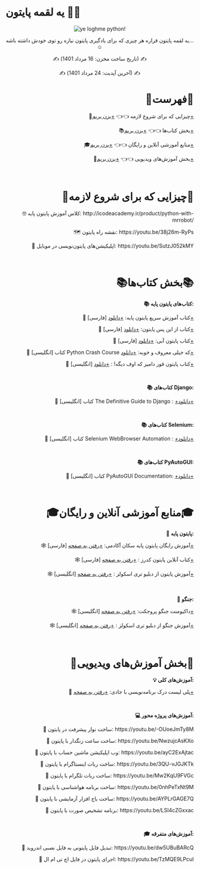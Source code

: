 # یه لقمه پایتون 🐍🍕
<p align="center">
    <img src="https://user-images.githubusercontent.com/109177330/183283424-ddc028e0-0c71-4c55-ac79-42e8d9146e6b.jpg" alt="ye loghme python!">
</p>
<p align="center">
    یه لقمه پایتون قراره هر چیزی که برای یادگیری پایتون نیازه رو توی خودش داشته باشه...☺️
</p>
<p align="center">✍️ (تاریخ ساخت مخزن: 16 مرداد 1401) ✍️</p>
<p align="center">✍️ (آخرین آپدیت: 24 مرداد 1401) ✍️</p>
<h1 align="right">📖فهرست📖</h1>
<p align="right">
    🔰چیزایی که برای شروع لازمه 👈👈 <a href="https://github.com/imrrobat/ye_loghme_python/blob/main/README.md#%DA%86%DB%8C%D8%B2%D8%A7%DB%8C%DB%8C-%DA%A9%D9%87-%D8%A8%D8%B1%D8%A7%DB%8C-%D8%B4%D8%B1%D9%88%D8%B9-%D9%84%D8%A7%D8%B2%D9%85%D9%87">+بزن بریم+</a>
</p>
<p align="right">
    📚بخش کتاب‌ها 👈👈 <a href="https://github.com/imrrobat/ye_loghme_python/blob/main/README.md#%D8%A8%D8%AE%D8%B4-%DA%A9%D8%AA%D8%A7%D8%A8%D9%87%D8%A7">+بزن بریم+</a>
</p>
<p align="right">
    🎓منابع آموزشی آنلاین و رایگان 👈👈 <a href="https://github.com/imrrobat/ye_loghme_python/blob/main/README.md#%D9%85%D9%86%D8%A7%D8%A8%D8%B9-%D8%A2%D9%85%D9%88%D8%B2%D8%B4%DB%8C-%D8%A2%D9%86%D9%84%D8%A7%DB%8C%D9%86-%D9%88-%D8%B1%D8%A7%DB%8C%DA%AF%D8%A7%D9%86">+بزن بریم+</a>
</p>
<p align="right">
    🎥بخش آموزش‌های ویدیویی 👈👈 <a href="https://github.com/imrrobat/ye_loghme_python/blob/main/README.md#%D8%A8%D8%AE%D8%B4-%D8%A2%D9%85%D9%88%D8%B2%D8%B4%D9%87%D8%A7%DB%8C-%D9%88%DB%8C%D8%AF%DB%8C%D9%88%DB%8C%DB%8C">+بزن بریم+</a>
</p>
<br>
<h1 align="right">🔰چیزایی که برای شروع لازمه🔰</h1>
<p align="right">
    🤓 کلاس آموزش پایتون پایه: http://icodeacademy.ir/product/python-with-mrrobot/
</p>
<p align="right">
    🗺 نقشه راه پایتون: https://youtu.be/38j26m-RyPs
</p>
<p align="right">
    📲 اپلیکیشن‌های پایتون‌نویسی در موبایل: https://youtu.be/SutzJ052kMY
</p>
<br>
<h1 align="right">📚بخش کتاب‌ها📚</h1>
<p align="right">
    <b>
        📚 کتاب‌های پایتون پایه:
    </b>
</p>
<p align="right">
    🔹 [فارسی] کتاب آموزش سریع پایتون پایه: <a href="https://drive.google.com/file/d/1ng_epjLQlNpRQkYppDDUEG_xL4JKbvfr/view?usp=sharing" target="_blank" rel="noreferrer noopener">+دانلود+</a>
</p>
<p align="right">
    🔹 [فارسی] کتاب از این پس پایتون: <a href="https://drive.google.com/file/d/1lPojBbZQGH5VB8HCwUAdELkB_5LFgDXc/view?usp=sharing" target="_blank" rel="noreferrer noopener">+دانلود+</a>
</p>
<p align="right">
    🔹 [فارسی] کتاب پایتون آبی: <a href="https://drive.google.com/file/d/1-Ik3eJgQXZCKxVW5gPEujoaF2526BgDs/view?usp=sharing" target="_blank" rel="noreferrer noopener">+دانلود+</a>
</p>
<p align="right">
    🔹 [انگلیسی] کتاب Python Crash Course که خیلی معروف و خوبه: <a href="https://drive.google.com/file/d/1_Othl7YjQk5tVkggdd4irdww9saYFvz-/view?usp=sharing" target="_blank" rel="noreferrer noopener">+دانلود+</a>
</p>
<p align="right">
    🔹 [انگلیسی] کتاب پایتون فور دامیز که اوف دیگه! : <a href="https://drive.google.com/file/d/1b0D4U8Oq-T8gTB_McFjev-aeG3-LOm9R/view?usp=sharing" target="_blank" rel="noreferrer noopener">+دانلود+</a>
</p>
<br>
<p align="right">
    <b>
        📚 کتاب‌های Django:
    </b>
</p>
<p align="right">
    🔹 [انگلیسی] کتاب The Definitive Guide to Django : <a href="https://drive.google.com/file/d/1r67XUKi3a7Gm85Nn7R0V6GmzIieJUvog/view?usp=sharing" target="_blank" rel="noreferrer noopener">+دانلود+</a>
</p>
<br>
<p align="right">
    <b>
        📚 کتاب‌های Selenium:
    </b>
</p>
<p align="right">
    🔹 [انگلیسی] کتاب Selenium WebBrowser Automation : <a href="https://drive.google.com/file/d/1lafIdmDMeLK_hN12-UzsHi1SGPWtdbbV/view?usp=sharing" target="_blank" rel="noreferrer noopener">+دانلود+</a>
</p>
<br>
<p align="right">
    <b>
        📚 کتاب‌های PyAutoGUI:  
    </b>
</p>
<p align="right">
    🔹 [انگلیسی] کتاب PyAutoGUI Documentation: <a href="https://drive.google.com/file/d/1E2eaKKmuuzDiAEPqdxZA3ecgI9pQuFHf/view?usp=sharing" target="_blank" rel="noreferrer noopener">+دانلود+</a>
</p>
<br>
<h1 align="right">🎓منابع آموزشی آنلاین و رایگان🎓</h1>
<p align="right">
    <b>
        🐍 پایتون پایه:
    </b>
</p>
<p align="right">
    🕸 [فارسی] آموزش رایگان پایتون پایه سکان آکادمی: <a href="https://sokanacademy.com/academy/courses/%D8%A2%D9%85%D9%88%D8%B2%D8%B4-%D9%BE%D8%A7%DB%8C%D8%AA%D9%88%D9%86" target="_blank" rel="noreferrer noopener">+رفتن به صفحه+</a>
</p>
<p align="right">
    🕸 [فارسی] کتاب آنلاین پایتون کدرز : <a href="https://python.coderz.ir/index.html" target="_blank" rel="noreferrer noopener">+رفتن به صفحه+</a>
</p>
<p align="right">
    🕸 [انگلیسی] آموزش پایتون از دبلیو تری اسکولز : <a href="https://www.w3schools.com/python/default.asp" target="_blank" rel="noreferrer noopener">+رفتن به صفحه+</a>
</p>
<br>
<p align="right">
    <b>
        🐍 جنگو: 
    </b>
</p>
<p align="right">
    🕸 [انگلیسی] داکیومنت‌ جنگو پروجکت: <a href="https://docs.djangoproject.com/en/4.1/" target="_blank" rel="noreferrer noopener">+رفتن به صفحه+</a>
</p>
<p align="right">
    🕸 [انگلیسی] آموزش جنگو از دبلیو تری اسکولز : <a href="https://www.w3schools.com/django/" target="_blank" rel="noreferrer noopener">+رفتن به صفحه+</a>
</p>
<br>
<h1 align="right">🎥بخش آموزش‌های ویدیویی🎥</h1>
<p align="right">
    <b>
        💡 آموزش‌های کلی: 
    </b>
</p>
<p align="right">
    🔋 پلی لیست درک برنامه‌نویسی با جادی: <a href="https://www.youtube.com/watch?v=BR7m_2D_-Uw&list=PL-tKrPVkKKE1Y_o_h2w85dzVdoX5t7SI0" target="_blank" rel="noreferrer noopener">+رفتن به صفحه+</a>
</p>
<br>
<p align="right">
    <b>
        💻 آموزش‌های پروژه محور:
    </b>
</p>
<p align="right">
    🔸 ساخت نوار پیشرفت در پایتون: https://youtu.be/-OUoeJmTy8M
</p>
<p align="right">
    🔸 ساخت ساعت زنگدار با پایتون: https://youtu.be/NwzujcAsKXo
</p>
<p align="right">
    🔸 وب اپلیکیشن ماشین حساب با پایتون: https://youtu.be/ayC2ExAjtac
</p>
<p align="right">
    🔸 ساخت ربات اینستاگرام با پایتون: https://youtu.be/3QU-vJGJKTk
</p>
<p align="right">
    🔸 ساخت ربات تلگرام با پایتون: https://youtu.be/Mw2KqU9FVGc
</p>
<p align="right">
    🔸 ساخت برنامه هواشناسی با پایتون: https://youtu.be/0nhPeTxNt9M
</p>
<p align="right">
    🔸 ساخت باج افزار آزمایشی با پایتون: https://youtu.be/AYPLrGAGE7Q
</p>
<p align="right">
    🔸 برنامه تشخیص صورت با پایتون: https://youtu.be/LSI4cZGxxac
</p>
<br>
<p align="right">
    <b>
        🎓 آموزش‌های متفرقه:
    </b>
</p>
<p align="right">
    🔸 تبدیل فایل پایتونی به فایل نصبی اندروید: https://youtu.be/dw5UBuBARcQ
</p>
<p align="right">
    🔸 اجرای پایتون در فایل اچ تی ام ال: https://youtu.be/TzMQE9LPcuI
</p>
